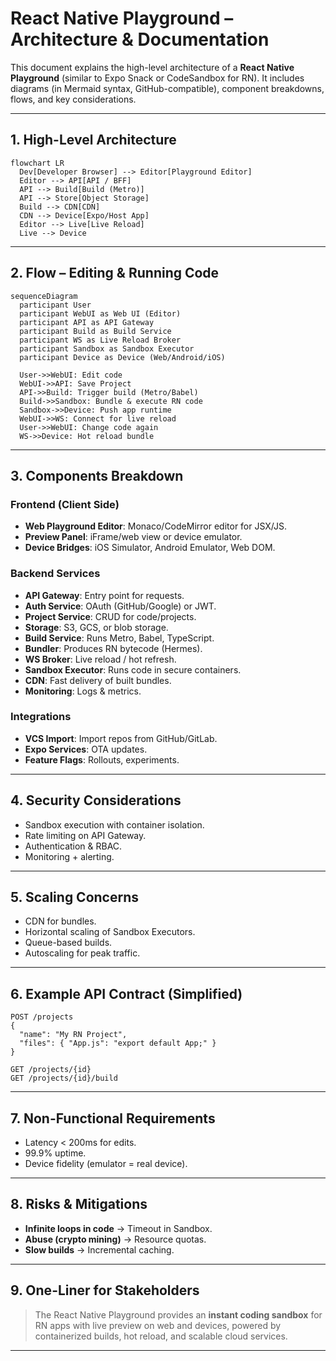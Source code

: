 # React Native Playground – Architecture & Documentation

This document explains the high-level architecture of a **React Native Playground** (similar to Expo Snack or CodeSandbox for RN). It includes diagrams (in Mermaid syntax, GitHub-compatible), component breakdowns, flows, and key considerations.

---

## 1. High-Level Architecture

```mermaid
flowchart LR
  Dev[Developer Browser] --> Editor[Playground Editor]
  Editor --> API[API / BFF]
  API --> Build[Build (Metro)]
  API --> Store[Object Storage]
  Build --> CDN[CDN]
  CDN --> Device[Expo/Host App]
  Editor --> Live[Live Reload]
  Live --> Device
```

---

## 2. Flow – Editing & Running Code

```mermaid
sequenceDiagram
  participant User
  participant WebUI as Web UI (Editor)
  participant API as API Gateway
  participant Build as Build Service
  participant WS as Live Reload Broker
  participant Sandbox as Sandbox Executor
  participant Device as Device (Web/Android/iOS)

  User->>WebUI: Edit code
  WebUI->>API: Save Project
  API->>Build: Trigger build (Metro/Babel)
  Build->>Sandbox: Bundle & execute RN code
  Sandbox->>Device: Push app runtime
  WebUI->>WS: Connect for live reload
  User->>WebUI: Change code again
  WS->>Device: Hot reload bundle
```

---

## 3. Components Breakdown

### **Frontend (Client Side)**

* **Web Playground Editor**: Monaco/CodeMirror editor for JSX/JS.
* **Preview Panel**: iFrame/web view or device emulator.
* **Device Bridges**: iOS Simulator, Android Emulator, Web DOM.

### **Backend Services**

* **API Gateway**: Entry point for requests.
* **Auth Service**: OAuth (GitHub/Google) or JWT.
* **Project Service**: CRUD for code/projects.
* **Storage**: S3, GCS, or blob storage.
* **Build Service**: Runs Metro, Babel, TypeScript.
* **Bundler**: Produces RN bytecode (Hermes).
* **WS Broker**: Live reload / hot refresh.
* **Sandbox Executor**: Runs code in secure containers.
* **CDN**: Fast delivery of built bundles.
* **Monitoring**: Logs & metrics.

### **Integrations**

* **VCS Import**: Import repos from GitHub/GitLab.
* **Expo Services**: OTA updates.
* **Feature Flags**: Rollouts, experiments.

---

## 4. Security Considerations

* Sandbox execution with container isolation.
* Rate limiting on API Gateway.
* Authentication & RBAC.
* Monitoring + alerting.

---

## 5. Scaling Concerns

* CDN for bundles.
* Horizontal scaling of Sandbox Executors.
* Queue-based builds.
* Autoscaling for peak traffic.

---

## 6. Example API Contract (Simplified)

```http
POST /projects
{
  "name": "My RN Project",
  "files": { "App.js": "export default App;" }
}

GET /projects/{id}
GET /projects/{id}/build
```

---

## 7. Non-Functional Requirements

* Latency < 200ms for edits.
* 99.9% uptime.
* Device fidelity (emulator = real device).

---

## 8. Risks & Mitigations

* **Infinite loops in code** → Timeout in Sandbox.
* **Abuse (crypto mining)** → Resource quotas.
* **Slow builds** → Incremental caching.

---

## 9. One-Liner for Stakeholders

> The React Native Playground provides an **instant coding sandbox** for RN apps with live preview on web and devices, powered by containerized builds, hot reload, and scalable cloud services.

---
